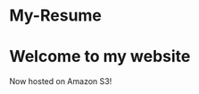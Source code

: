 # My-Resume
<html xmlns="http://moturkeyresume.s3-website-us-east-1.amazonaws.com/" >
<head>
    <title>My Website Home Page</title>
</head>
<body>
  <h1>Welcome to my website</h1>
  <p>Now hosted on Amazon S3!</p>
  <img scr="My Resume">
</body>
</html>
